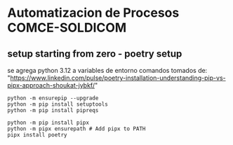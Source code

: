 # Automatizacion de Procesos COMCE-SOLDICOM


## setup starting from zero - poetry setup

se agrega python 3.12 a variables de entorno
comandos tomados de: "https://www.linkedin.com/pulse/poetry-installation-understanding-pip-vs-pipx-approach-shoukat-jybkf/"
```
python -m ensurepip --upgrade
python -m pip install setuptools
python -m pip install pipreqs

python -m pip install pipx 
python -m pipx ensurepath # Add pipx to PATH
pipx install poetry
```
